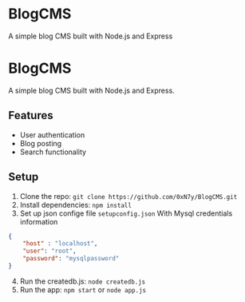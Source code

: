 # BlogCMS
A simple blog CMS built with Node.js and Express 

# BlogCMS

A simple blog CMS built with Node.js and Express.

## Features
- User authentication
- Blog posting
- Search functionality
  

## Setup
1. Clone the repo: `git clone https://github.com/0xN7y/BlogCMS.git`
2. Install dependencies: `npm install`
3. Set up json confige file `setupconfig.json` With Mysql credentials information
```json
{
	"host" : "localhost",
	"user": "root", 
  	"password": "mysqlpassword"
}
```
4. Run the createdb.js: `node createdb.js`
5. Run the app: `npm start` or `node app.js`
